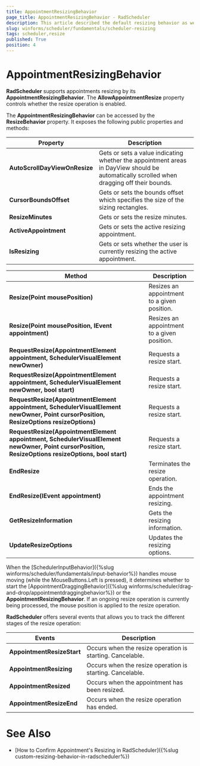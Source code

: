 ```yaml
---
title: AppointmentResizingBehavior
page_title: AppointmentResizingBehavior - RadScheduler
description: This article described the default resizing behavior as well as how this behavior can be altered by using a custom class.
slug: winforms/scheduler/fundamentals/scheduler-resizing
tags: scheduler,resize
published: True
position: 4 
---
```


# AppointmentResizingBehavior

**RadScheduler** supports appointments resizing by its **AppointmentResizingBehavior**. The **AllowAppointmentResize** property controls whether the resize operation is enabled.

The **AppointmentResizingBehavior** can be accessed by the **ResizeBehavior** property. It exposes the following public properties and methods:

|Property|Description|
|----|----|
|**AutoScrollDayViewOnResize**|Gets or sets a value indicating whether the appointment areas in DayView should be automatically scrolled when dragging off their bounds.|
|**CursorBoundsOffset**|Gets or sets the bounds offset which specifies the size of the sizing rectangles.|
|**ResizeMinutes**|Gets or sets the resize minutes.|
|**ActiveAppointment**|Gets or sets the active resizing appointment.|
|**IsResizing**|Gets or sets whether the user is currently resizing the active appointment. |

|Method|Description|
|----|----|
|**Resize(Point mousePosition)**|Resizes an appointment to a given position.|
|**Resize(Point mousePosition, IEvent appointment)**|Resizes an appointment to a given position.|
|**RequestResize(AppointmentElement appointment, SchedulerVisualElement newOwner)**|Requests a resize start.|
|**RequestResize(AppointmentElement appointment, SchedulerVisualElement newOwner, bool start)**|Requests a resize start.|
|**RequestResize(AppointmentElement appointment, SchedulerVisualElement newOwner, Point cursorPosition, ResizeOptions resizeOptions)**|Requests a resize start.|
|**RequestResize(AppointmentElement appointment, SchedulerVisualElement newOwner, Point cursorPosition, ResizeOptions resizeOptions, bool start)**|Requests a resize start.|
|**EndResize**|Terminates the resize operation.|
|**EndResize(IEvent appointment)**|Ends the appointment resizing.|
|**GetResizeInformation**|Gets the resizing information.|
|**UpdateResizeOptions**|Updates the resizing options.|

When the [SchedulerInputBehavior]({%slug winforms/scheduler/fundamentals/input-behavior%}) handles mouse moving (while the MouseButtons.Left is pressed), it determines whether to start  the [AppointmentDraggingBehavior]({%slug winforms/scheduler/drag-and-drop/appointmentdraggingbehavior%}) or the **AppointmentResizingBehavior**. If an ongoing resize operation is currently being processed, the mouse position is applied to the resize operation.

**RadScheduler** offers several events that allows you to track the different stages of the resize operation:

|Events|Description|
|----|----|
|**AppointmentResizeStart**|Occurs when the resize operation is starting. Cancelable.|
|**AppointmentResizing**|Occurs when the resize operation is starting. Cancelable.|
|**AppointmentResized**|Occurs when the appointment has been resized.|
|**AppointmentResizeEnd**|Occurs when the resize operation has ended.|

  
# See Also

* [How to Confirm Appointment's Resizing in RadScheduler]({%slug custom-resizing-behavior-in-radscheduler%})
